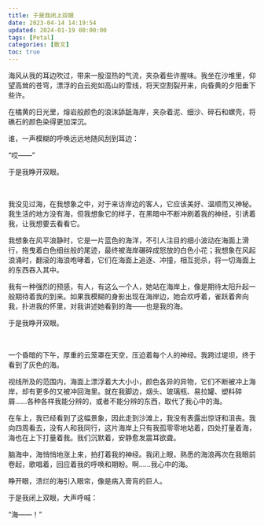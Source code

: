 ```yaml
---
title: 于是我闭上双眼
date: 2023-04-14 14:19:54
updated: 2024-01-19 00:00:00
tags: [Petal]
categories: [散文]
toc: true
---
```


海风从我的耳边吹过，带来一股湿热的气流，夹杂着些许腥味。我坐在沙堆里，仰望高耸的苍穹，漂浮的白云宛如高山的雪线，将天空割裂开来，向昏黄的夕阳垂下些许。

在橘黄的日光里，熔岩般颜色的浪沫舔舐海岸，夹杂着泥、细沙、碎石和螺壳，将礁石的颜色染得更加深沉。
<!-- more -->
谁，一声模糊的呼唤远远地随风刮到耳边：

“哎——”

于是我睁开双眼。

&nbsp;

我没见过海，在我想象之中，对于来访岸边的客人，它应该美好、温顺而又神秘。我生活的地方没有海，但我想象它的样子，在黑暗中不断冲刷着我的神经，引诱着我，让我想要去看看它。

我想象在风平浪静时，它是一片蓝色的海洋，不引人注目的细小波动在海面上滑行，拖曳着白色细丝般的尾迹，最终被海岸碾碎成怒放的白色小花；我想象在风起浪涌时，翻滚的海浪咆哮着，它们在海面上追逐、冲撞，相互扼杀，将一切海面上的东西吞入其中。

我有一种强烈的预感，有人，有这么一个人，她站在海岸上，像是期待太阳升起一般期待着我的到来。如果我模糊的身影出现在海岸边，她会欢呼着，雀跃着奔向我，扑进我的怀里，对我讲述她看到的海——也是我的海。

于是我睁开双眼。

&nbsp;

 一个昏暗的下午，厚重的云笼罩在天空，压迫着每个人的神经。我跨过堤坝，终于看到了灰色的海。

 视线所及的范围内，海面上漂浮着大大小小，颜色各异的异物，它们不断被冲上海岸，却有更多的又被冲回海里。就在我脚边，烟头、玻璃瓶、易拉罐、塑料碎屑……各种各样我能分辨的，或者不能分辨的东西，取代了我心中的海。

 在车上，我已经看到了这幅景象，因此走到沙滩上，我没有表露出惊讶和沮丧。我向四周看去，没有人和我同行，这片海岸上只有我孤零零地站着，四处打量着海，海也在上下打量着我。我们沉默着，安静愈发震耳欲聋。

脑海中，海悄悄地涨上来，拍打着我的神经。我闭上眼，熟悉的海浪再次在我眼前卷起，歌唱着，回应着我的呼唤和期盼。啊……我心中的海。

睁开眼，溃烂的海引入眼帘，像是病入膏肓的巨人。

于是我闭上双眼，大声呼喊：

“海——！”